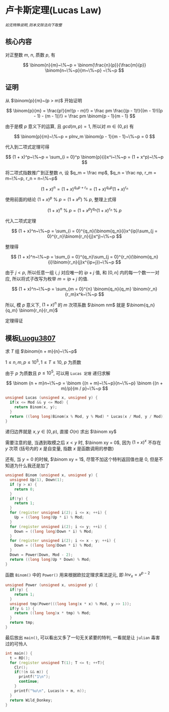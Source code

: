 # 卢卡斯定理(Lucas Law)

$_{如无特殊说明, 则本文除法向下取整}$

## 核心内容

对正整数 $m$, $n$, 质数 $p$, 有

$$
\binom{n}{m}~\%~p = \binom{\frac{n}{p}}{\frac{m}{p}} \binom{n~\%~p}{m~\%~p} ~\%~p
$$

## 证明

从 $\binom{p}{m}~(p > m)$ 开始证明

$$
\binom{p}{m} = \frac{p!}{m!(p - m)!} = \frac pm \frac{(p - 1)!}{(m - 1)!((p - 1) - (m - 1))!} = \frac pm \binom{p - 1}{m - 1}
$$

由于是模 $p$ 意义下的运算, 且 $gcd(m, p) = 1$, 所以对 $m \in (0, p)$ 有

$$
\binom{p}{m}~\%~p = pInv_m \binom{p - 1}{m - 1}~\%~p = 0
$$

代入到二项式定理可得

$$
(1 + x)^p~\%~p = \sum_{i = 0}^p \binom{p}{i}x^i~\%~p = (1 + x^p)~\%~p
$$

将二项式指数推广到正整数 $n$, 设 $q_m = \frac mp$, $q_n = \frac np, r_m = m~\%~p, r_n = n~\%~p$

$$
(1 + x)^n = (1 + x)^{q_np + r_n} = (1 + x)^{q_np}(1 + x)^{r_n}
$$

使用前面的结论 $(1 + x)^p~\%~p = (1 + x^p)~\%~p$, 整理上式得

$$
(1 + x)^n~\%~p = (1 + x^p)^{q_n}(1 + x)^{r_n}~\%~p
$$

代入二项式定理

$$
(1 + x)^n~\%~p = \sum_{i = 0}^{q_n}(\binom{q_n}{i}x^{ip}\sum_{j = 0}^{r_n}\binom{r_n}{j}x^j)~\%~p
$$

整理得

$$
(1 + x)^n~\%~p = \sum_{i = 0}^{q_n}\sum_{j = 0}^{r_n}(\binom{q_n}{i}\binom{r_n}{j}x^{ip+j})~\%~p
$$

由于 $j < p$, 所以任意一组 $i$, $j$ 对应唯一的 $ip + j$ 值, 和 $[0, n]$ 内的每一个数一一对应, 所以将式子改写为枚举 $m = ip + j$ 的值.

$$
(1 + x)^n~\%~p = \sum_{m = 0}^{n} \binom{q_n}{q_m} \binom{r_n}{r_m}x^k~\%~p
$$

所以, 模 $p$ 意义下, $(1 + x)^n$ 的 $m$ 次项系数 $\binom nm$ 就是 $\binom{q_n}{q_m} \binom{r_n}{r_m}$

定理得证

## 模板[Luogu3807](https://www.luogu.com.cn/problem/P3807)

求 $T$ 组 $\binom{n + m}{n}~\%~p$

$1 \leq n, m, p \leq 10^5, 1 \leq T \leq 10$, $p$ 为质数

由于 $p$ 为质数且 $p \leq 10^5$, 可以用 `Lucas 定理` 递归求解

$$
\binom {n + m}n~\%~p = \binom {(n + m)~\%~p}{n~\%~p} \binom {(n + m)/p}{m / p}~\%~p
$$

```cpp
unsigned Lucas (unsigned x, unsigned y) {
  if(x <= Mod && y <= Mod) {
    return Binom(x, y);
  }
  return ((long long)Binom(x % Mod, y % Mod) * Lucas(x / Mod, y / Mod)) % Mod;
}
```

递归边界就是 $x, y \in [0, p)$, 直接 $O(n)$ 求出 $\binom xy$

需要注意的是, 当遇到取模之后 $x < y$ 时, $\binom xy = 0$, 因为 $(1 + x)^x$ 不存在 $y$ 次项 (括号内的 $x$ 是自变量, 指数 $x$ 是函数调用的参数)

还有, 当 $y = 0$ 的时候, $\binom xy = 1$, 尽管不加这个特判返回值也是 $0$, 但是不知道为什么我还是加了

```cpp
unsigned Binom (unsigned x, unsigned y) {
  unsigned Up(1), Down(1);
  if (y > x) {
    return 0;
  }
  if(!y) {
    return 1;
  }
  for (register unsigned i(2); i <= x; ++i) {
    Up = ((long long)Up * i) % Mod;
  }
  for (register unsigned i(2); i <= y; ++i) {
    Down = ((long long)Down * i) % Mod;
  }
  for (register unsigned i(2); i <= x - y; ++i) {
    Down = ((long long)Down * i) % Mod;
  }
  Down = Power(Down, Mod - 2);
  return ((long long)Up * Down) % Mod;
}
```

函数 `Binom()` 中的 `Power()` 用来根据欧拉定理求乘法逆元, 即 $Inv_x = x^{p - 2}$

```cpp
unsigned Power (unsigned x, unsigned y) {
  if(!y) {
    return 1;
  }
  unsigned tmp(Power(((long long)x * x) % Mod, y >> 1));
  if(y & 1) {
    return ((long long)x * tmp) % Mod;
  }
  return tmp;
}
```

最后放出 `main()`, 可以看出又多了一句无关紧要的特判, 一看就是让 `julian` 毒害过的可怜人

```cpp
int main() {
  t = RD();
  for (register unsigned T(1); T <= t; ++T){
    Clr();
    if(!(n && m)) {
      printf("1\n");
      continue; 
    }
    printf("%u\n", Lucas(n + m, n));
  }
  return Wild_Donkey;
}
```